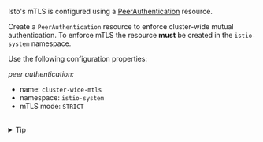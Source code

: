 Isto's mTLS is configured using a 
[PeerAuthentication](https://istio.io/latest/docs/reference/config/security/peer_authentication/)
resource.

Create a `PeerAuthentication` resource to enforce cluster-wide mutual authentication. 
To enforce mTLS the resource **must** be created in the `istio-system` namespace.

Use the following configuration properties:

*peer authentication:*
- name: `cluster-wide-mtls`
- namespace: `istio-system`
- mTLS mode: `STRICT`


<br>
<details><summary>Tip</summary>

```plain
apiVersion: security.istio.io/v1beta1
kind: PeerAuthentication
metadata:
  name: // TODO
  namespace: // TODO
spec:
  mtls:
    mode: // TODO
```{{copy}}
</details>

<br>
<details><summary>Solution</summary>

```plain
apiVersion: security.istio.io/v1beta1
kind: PeerAuthentication
metadata:
  name: cluster-wide-mtls
  namespace: istio-system
spec:
  mtls:
    mode: STRICT
```{{copy}}
</details>